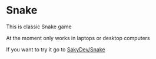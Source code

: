 # Snake

This is classic Snake game

At the moment only works in laptops or desktop computers

If you want to try it go to [SakyDev/Snake](https://saky-dev.github.io/Snake/)
